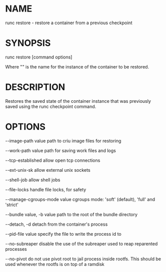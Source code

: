 # NAME
   runc restore - restore a container from a previous checkpoint

# SYNOPSIS
   runc restore [command options] <container-id>

Where "<container-id>" is the name for the instance of the container to be
restored.

# DESCRIPTION
   Restores the saved state of the container instance that was previously saved
using the runc checkpoint command.

# OPTIONS
   --image-path value           path to criu image files for restoring

   --work-path value            path for saving work files and logs

   --tcp-established            allow open tcp connections

   --ext-unix-sk                allow external unix sockets

   --shell-job                  allow shell jobs

   --file-locks                 handle file locks, for safety

   --manage-cgroups-mode value  cgroups mode: 'soft' (default), 'full' and 'strict'

   --bundle value, -b value     path to the root of the bundle directory

   --detach, -d                 detach from the container's process

   --pid-file value             specify the file to write the process id to

   --no-subreaper               disable the use of the subreaper used to reap reparented processes

   --no-pivot                   do not use pivot root to jail process inside rootfs.  This should be used whenever the rootfs is on top of a ramdisk
